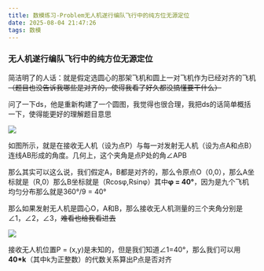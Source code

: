 ```yaml
---
title: 数模练习-Problem无人机遂行编队飞行中的纯方位无源定位
date: 2025-08-04 21:47:26
tags: 数模
---
```


### 无人机遂行编队飞行中的纯方位无源定位

简洁明了的人话：就是假定选圆心的那架飞机和圆上一对飞机作为已经对齐的飞机  ~~（题目也没告诉我哪些是对齐的，使得我看了好久都没搞懂要干什么）~~ <br>

问了一下ds，他是重新构建了一个圆图，我觉得也很合理，我把ds的话简单概括一下，使得能更好的理解题目意思 <br>

![](https://cdn.luogu.com.cn/upload/image_hosting/uuavou6l.png)

如图所示，就是在接收无人机（设为点P）与每一对发射无人机（设为点A和点B）连线AB形成的角度。几何上，这个夹角是点P处的角∠APB <br>

那么其实可以这么说，我们假定A，B都是对齐的，那么令原点O（0,0），那么A坐标就是（R,0）那么B坐标就是（Rcosφ,Rsinφ）其中**φ = 40°**，因为是九个飞机均匀分布那么就是360°/9 = 40° <br>

那么如果发射无人机是圆心O，A和B，那么接收无人机测量的三个夹角分别是∠1，∠2，∠3，~~难看也给我看进去~~ <br>

![](https://cdn.luogu.com.cn/upload/image_hosting/jkxnujbi.png)

接收无人机位置P = (x,y)是未知的，但是我们知道∠1=40°，那么我们可以用**40*k**（其中k为正整数）的代数关系算出P点是否对齐 <br>


